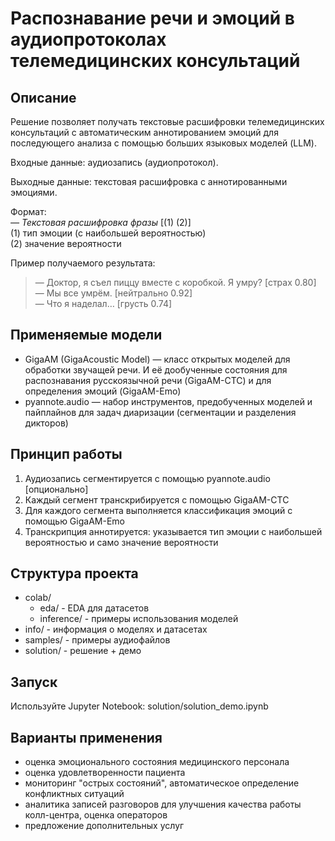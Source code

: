 # **Распознавание речи и эмоций в аудиопротоколах телемедицинских консультаций**
## **Описание**
Решение позволяет получать текстовые расшифровки телемедицинских консультаций с автоматическим аннотированием эмоций для последующего анализа с помощью больших языковых моделей (LLM).

Входные данные: аудиозапись (аудиопротокол).

Выходные данные: текстовая расшифровка с аннотированными эмоциями.

Формат:<br />
*— Текстовая расшифровка фразы* [(1) (2)]<br />
(1) тип эмоции (с наибольшей вероятностью)<br />
(2) значение вероятности<br />

Пример получаемого результата:

>— Доктор, я съел пиццу вместе с коробкой. Я умру? [страх 0.80]<br />
>— Мы все умрём. [нейтрально 0.92]<br />
>— Что я наделал… [грусть 0.74]<br />

## **Применяемые модели**
* GigaAM (GigaAcoustic Model) — класс открытых моделей для обработки звучащей речи. И её дообученные состояния для распознавания русскоязычной речи (GigaAM-CTC) и для определения эмоций (GigaAM-Emo)
* pyannote.audio — набор инструментов, предобученных моделей и пайплайнов для задач диаризации (сегментации и разделения дикторов)

## **Принцип работы**
1. Аудиозапись сегментируется с помощью pyannote.audio [опционально]
2. Каждый сегмент транскрибируется с помощью GigaAM-CTC
3. Для каждого сегмента выполняется классификация эмоций с помощью GigaAM-Emo
4. Транскрипция аннотируется: указывается тип эмоции с наибольшей вероятностью и само значение вероятности

## **Структура проекта**
* colab/
  * eda/ - EDA для датасетов
  * inference/ - примеры использования моделей
* info/ - информация о моделях и датасетах
* samples/ - примеры аудиофайлов
* solution/ - решение + демо

## **Запуск**
Используйте Jupyter Notebook: solution/solution_demo.ipynb

## **Варианты применения**
- оценка эмоционального состояния медицинского персонала
- оценка удовлетворенности пациента
- мониторинг "острых состояний", автоматическое определение конфликтных ситуаций
- аналитика записей разговоров для улучшения качества работы колл-центра, оценка операторов
- предложение дополнительных услуг
